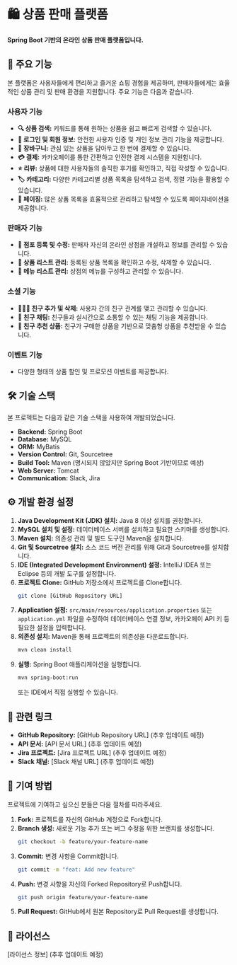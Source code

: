 # 🛍️ 상품 판매 플랫폼

**Spring Boot 기반의 온라인 상품 판매 플랫폼입니다.**

## 🚀 주요 기능

본 플랫폼은 사용자들에게 편리하고 즐거운 쇼핑 경험을 제공하며, 판매자들에게는 효율적인 상품 관리 및 판매 환경을 지원합니다. 주요 기능은 다음과 같습니다.

### 사용자 기능

  * **🔍 상품 검색:** 키워드를 통해 원하는 상품을 쉽고 빠르게 검색할 수 있습니다.
  * **👤 로그인 및 회원 정보:** 안전한 사용자 인증 및 개인 정보 관리 기능을 제공합니다.
  * **🛒 장바구니:** 관심 있는 상품을 담아두고 한 번에 결제할 수 있습니다.
  * **💳 결제:** 카카오페이를 통한 간편하고 안전한 결제 시스템을 지원합니다.
  * **⭐ 리뷰:** 상품에 대한 사용자들의 솔직한 후기를 확인하고, 직접 작성할 수 있습니다.
  * **🏷️ 카테고리:** 다양한 카테고리별 상품 목록을 탐색하고 검색, 정렬 기능을 활용할 수 있습니다.
  * **📄 페이징:** 많은 상품 목록을 효율적으로 관리하고 탐색할 수 있도록 페이지네이션을 제공합니다.

### 판매자 기능

  * **🏪 점포 등록 및 수정:** 판매자 자신의 온라인 상점을 개설하고 정보를 관리할 수 있습니다.
  * **📝 상품 리스트 관리:** 등록된 상품 목록을 확인하고 수정, 삭제할 수 있습니다.
  * **📜 메뉴 리스트 관리:** 상점의 메뉴를 구성하고 관리할 수 있습니다.

### 소셜 기능

  * **🧑‍🤝‍🧑 친구 추가 및 삭제:** 사용자 간의 친구 관계를 맺고 관리할 수 있습니다.
  * **💬 친구 채팅:** 친구들과 실시간으로 소통할 수 있는 채팅 기능을 제공합니다.
  * **🎁 친구 추천 상품:** 친구가 구매한 상품을 기반으로 맞춤형 상품을 추천받을 수 있습니다.

### 이벤트 기능

  * 다양한 형태의 상품 할인 및 프로모션 이벤트를 제공합니다.

## 🛠️ 기술 스택

본 프로젝트는 다음과 같은 기술 스택을 사용하여 개발되었습니다.

  * **Backend:** Spring Boot
  * **Database:** MySQL
  * **ORM:** MyBatis
  * **Version Control:** Git, Sourcetree
  * **Build Tool:** Maven (명시되지 않았지만 Spring Boot 기반이므로 예상)
  * **Web Server:** Tomcat
  * **Communication:** Slack, Jira

## ⚙️ 개발 환경 설정

1.  **Java Development Kit (JDK) 설치:** Java 8 이상 설치를 권장합니다.
2.  **MySQL 설치 및 설정:** 데이터베이스 서버를 설치하고 필요한 스키마를 생성합니다.
3.  **Maven 설치:** 의존성 관리 및 빌드 도구인 Maven을 설치합니다.
4.  **Git 및 Sourcetree 설치:** 소스 코드 버전 관리를 위해 Git과 Sourcetree를 설치합니다.
5.  **IDE (Integrated Development Environment) 설정:** IntelliJ IDEA 또는 Eclipse 등의 개발 도구를 설정합니다.
6.  **프로젝트 Clone:** GitHub 저장소에서 프로젝트를 Clone합니다.
    ```bash
    git clone [GitHub Repository URL]
    ```
7.  **Application 설정:** `src/main/resources/application.properties` 또는 `application.yml` 파일을 수정하여 데이터베이스 연결 정보, 카카오페이 API 키 등 필요한 설정을 입력합니다.
8.  **의존성 설치:** Maven을 통해 프로젝트의 의존성을 다운로드합니다.
    ```bash
    mvn clean install
    ```
9.  **실행:** Spring Boot 애플리케이션을 실행합니다.
    ```bash
    mvn spring-boot:run
    ```
    또는 IDE에서 직접 실행할 수 있습니다.

## 🔗 관련 링크

  * **GitHub Repository:** [GitHub Repository URL] (추후 업데이트 예정)
  * **API 문서:** [API 문서 URL] (추후 업데이트 예정)
  * **Jira 프로젝트:** [Jira 프로젝트 URL] (추후 업데이트 예정)
  * **Slack 채널:** [Slack 채널 URL] (추후 업데이트 예정)

## 🤝 기여 방법

프로젝트에 기여하고 싶으신 분들은 다음 절차를 따라주세요.

1.  **Fork:** 프로젝트를 자신의 GitHub 계정으로 Fork합니다.
2.  **Branch 생성:** 새로운 기능 추가 또는 버그 수정을 위한 브랜치를 생성합니다.
    ```bash
    git checkout -b feature/your-feature-name
    ```
3.  **Commit:** 변경 사항을 Commit합니다.
    ```bash
    git commit -m "feat: Add new feature"
    ```
4.  **Push:** 변경 사항을 자신의 Forked Repository로 Push합니다.
    ```bash
    git push origin feature/your-feature-name
    ```
5.  **Pull Request:** GitHub에서 원본 Repository로 Pull Request를 생성합니다.

## 📜 라이선스

[라이선스 정보] (추후 업데이트 예정)